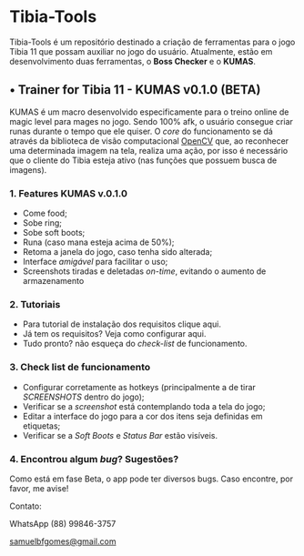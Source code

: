 # Tibia-Tools

Tibia-Tools é um repositório destinado a criação de ferramentas para o jogo Tibia 11 que possam auxiliar no jogo do usuário.
Atualmente, estão em desenvolvimento duas ferramentas, o **Boss Checker** e o **KUMAS**.

## • Trainer for Tibia 11 - KUMAS v0.1.0 (**BETA**)

KUMAS é um macro desenvolvido especificamente para o treino online de magic level para mages no jogo. Sendo 100% afk, o usuário consegue 
criar runas durante o tempo que ele quiser. O *core* do funcionamento se dá através da biblioteca de visão computacional [OpenCV](https://opencv.org/) 
que, ao reconhecer uma determinada imagem na tela, realiza uma ação, por isso é necessário que o cliente do Tibia esteja ativo (nas funções que possuem busca de imagens).


### 1.  **Features KUMAS v.0.1.0**

* Come food;
* Sobe ring;
* Sobe soft boots;
* Runa (caso mana esteja acima de 50%);
* Retoma a janela do jogo, caso tenha sido alterada;
* Interface *amigável* para facilitar o uso;
* Screenshots tiradas e deletadas *on-time*, evitando o aumento de armazenamento

### 2. **Tutoriais**

* Para tutorial de instalação dos requisitos clique aqui.
* Já tem os requisitos? Veja como configurar aqui.
* Tudo pronto? não esqueça do *check-list* de funcionamento.

### 3. **Check list de funcionamento**

* Configurar corretamente as hotkeys (principalmente a de tirar *SCREENSHOTS* dentro do jogo);
* Verificar se a *screenshot* está contemplando toda a tela do jogo;
* Editar a interface do jogo para a cor dos itens seja definidas em etiquetas;
* Verificar se a *Soft Boots* e *Status Bar* estão visíveis.

### 4. **Encontrou algum *bug*? Sugestões?** 

Como está em fase Beta, o app pode ter diversos bugs. Caso encontre,  por favor, me avise!

Contato:

WhatsApp (88) 99846-3757

samuelbfgomes@gmail.com
